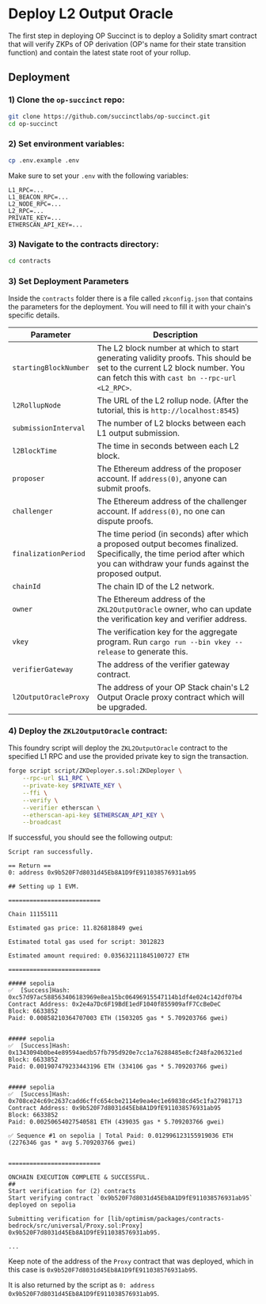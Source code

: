 # Deploy L2 Output Oracle

The first step in deploying OP Succinct is to deploy a Solidity smart contract that will verify ZKPs of OP derivation (OP's name for their state transition function) and contain the latest state root of your rollup.


## Deployment

### 1) Clone the `op-succinct` repo:

```bash
git clone https://github.com/succinctlabs/op-succinct.git
cd op-succinct
```

### 2) Set environment variables:

```bash
cp .env.example .env
```

Make sure to set your `.env` with the following variables:

```
L1_RPC=...
L1_BEACON_RPC=...
L2_NODE_RPC=...
L2_RPC=...
PRIVATE_KEY=...
ETHERSCAN_API_KEY=...
```

### 3) Navigate to the contracts directory:

```bash
cd contracts
```

### 3) Set Deployment Parameters

Inside the `contracts` folder there is a file called `zkconfig.json` that contains the parameters for the deployment. You will need to fill it with your chain's specific details.


| Parameter | Description |
|-----------|-------------|
| `startingBlockNumber` | The L2 block number at which to start generating validity proofs. This should be set to the current L2 block number. You can fetch this with `cast bn --rpc-url <L2_RPC>`. |
| `l2RollupNode` | The URL of the L2 rollup node. (After the tutorial, this is `http://localhost:8545`) |
| `submissionInterval` | The number of L2 blocks between each L1 output submission. |
| `l2BlockTime` | The time in seconds between each L2 block. |
| `proposer` | The Ethereum address of the proposer account. If `address(0)`, anyone can submit proofs. |
| `challenger` | The Ethereum address of the challenger account. If `address(0)`, no one can dispute proofs. |
| `finalizationPeriod` | The time period (in seconds) after which a proposed output becomes finalized. Specifically, the time period after which you can withdraw your funds against the proposed output. |
| `chainId` | The chain ID of the L2 network. |
| `owner` | The Ethereum address of the `ZKL2OutputOracle` owner, who can update the verification key and verifier address. |
| `vkey` | The verification key for the aggregate program. Run `cargo run --bin vkey --release` to generate this. |
| `verifierGateway` | The address of the verifier gateway contract. |
| `l2OutputOracleProxy` | The address of your OP Stack chain's L2 Output Oracle proxy contract which will be upgraded. |

### 4) Deploy the `ZKL2OutputOracle` contract:

This foundry script will deploy the `ZKL2OutputOracle` contract to the specified L1 RPC and use the provided private key to sign the transaction.

```bash
forge script script/ZKDeployer.s.sol:ZKDeployer \
    --rpc-url $L1_RPC \
    --private-key $PRIVATE_KEY \
    --ffi \
    --verify \
    --verifier etherscan \
    --etherscan-api-key $ETHERSCAN_API_KEY \
    --broadcast
```

If successful, you should see the following output:

```
Script ran successfully.

== Return ==
0: address 0x9b520F7d8031d45Eb8A1D9fE911038576931ab95

## Setting up 1 EVM.

==========================

Chain 11155111

Estimated gas price: 11.826818849 gwei

Estimated total gas used for script: 3012823

Estimated amount required: 0.035632111845100727 ETH

==========================

##### sepolia
✅  [Success]Hash: 0xc57d97ac588563406183969e8ea15bc06496915547114b1df4e024c142df07b4
Contract Address: 0x2e4a7Dc6F19BdE1edF1040f855909afF7CcBeDeC
Block: 6633852
Paid: 0.00858210364707003 ETH (1503205 gas * 5.709203766 gwei)


##### sepolia
✅  [Success]Hash: 0x1343094b0be4e89594aedb57fb795d920e7cc1a76288485e8cf248fa206321ed
Block: 6633852
Paid: 0.001907479233443196 ETH (334106 gas * 5.709203766 gwei)


##### sepolia
✅  [Success]Hash: 0x708ce24c69c2637cadd6cffc654cbe2114e9ea4ec1e69838cd45c1fa27981713
Contract Address: 0x9b520F7d8031d45Eb8A1D9fE911038576931ab95
Block: 6633852
Paid: 0.00250654027540581 ETH (439035 gas * 5.709203766 gwei)

✅ Sequence #1 on sepolia | Total Paid: 0.012996123155919036 ETH (2276346 gas * avg 5.709203766 gwei)
                                                                                                          

==========================

ONCHAIN EXECUTION COMPLETE & SUCCESSFUL.
##
Start verification for (2) contracts
Start verifying contract `0x9b520F7d8031d45Eb8A1D9fE911038576931ab95` deployed on sepolia

Submitting verification for [lib/optimism/packages/contracts-bedrock/src/universal/Proxy.sol:Proxy] 0x9b520F7d8031d45Eb8A1D9fE911038576931ab95.

...
```

Keep note of the address of the `Proxy` contract that was deployed, which in this case is `0x9b520F7d8031d45Eb8A1D9fE911038576931ab95`. 

It is also returned by the script as `0: address 0x9b520F7d8031d45Eb8A1D9fE911038576931ab95`. 